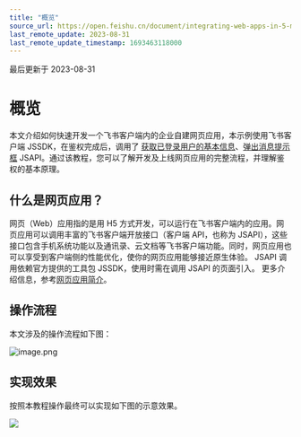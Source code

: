 ```yaml
---
title: "概览"
source_url: https://open.feishu.cn/document/integrating-web-apps-in-5-minutes/create-app-and-configuration
last_remote_update: 2023-08-31
last_remote_update_timestamp: 1693463118000
---
```

最后更新于 2023-08-31

# 概览

本文介绍如何快速开发一个飞书客户端内的企业自建网页应用，本示例使用飞书客户端 JSSDK，在鉴权完成后，调用了 [获取已登录用户的基本信息](https://open.feishu.cn/document/uYjL24iN/ucjMx4yNyEjL3ITM)、[弹出消息提示框](https://open.feishu.cn/document/uYjL24iN/ugzMy4COzIjL4MjM) JSAPI。通过该教程，您可以了解开发及上线网页应用的完整流程，并理解鉴权的基本原理。

## 什么是网页应用？

网页（Web）应用指的是用 H5 方式开发，可以运行在飞书客户端内的应用。网页应用可以调用丰富的飞书客户端开放接口（客户端 API，也称为 JSAPI），这些接口包含手机系统功能以及通讯录、云文档等飞书客户端功能。同时，网页应用也可以享受到客户端侧的性能优化，使你的网页应用能够接近原生体验。
JSAPI 调用依赖官方提供的工具包 JSSDK，使用时需在调用 JSAPI 的页面引入。
更多介绍信息，参考[网页应用简介](https://open.feishu.cn/document/uYjL24iN/uMTMuMTMuMTM/introduction)。

## 操作流程

本文涉及的操作流程如下图：

![image.png](https://sf3-cn.feishucdn.com/obj/open-platform-opendoc/1d1dd7102ec4fd7dd259a2872f824255_I212j0oZGb.png?height=208&lazyload=true&width=652)

## 实现效果

按照本教程操作最终可以实现如下图的示意效果。

![](https://sf3-cn.feishucdn.com/obj/open-platform-opendoc/575e1c93a4d19592fa6fdd4fca17b526_wAkAmcdAIC.png?height=1532&lazyload=true&maxWidth=750&width=2352)

